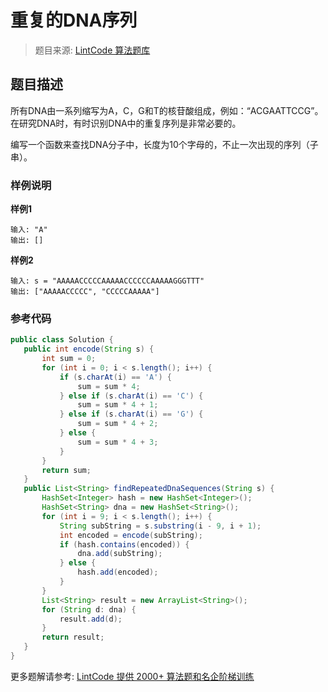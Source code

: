 # 重复的DNA序列 
 > 题目来源: [LintCode 算法题库](https://www.lintcode.com/problem/repeated-dna-sequences/?utm_source=sc-github-wzz)
 ## 题目描述
 所有DNA由一系列缩写为A，C，G和T的核苷酸组成，例如：“ACGAATTCCG”。 在研究DNA时，有时识别DNA中的重复序列是非常必要的。

编写一个函数来查找DNA分子中，长度为10个字母的，不止一次出现的序列（子串）。
 ### 样例说明
 **样例1**

```
输入: "A"
输出: []
```

**样例2**

```
输入: s = "AAAAACCCCCAAAAACCCCCCAAAAAGGGTTT"
输出: ["AAAAACCCCC", "CCCCCAAAAA"]
```
 ### 参考代码
 ```java
public class Solution {
    public int encode(String s) {
        int sum = 0;
        for (int i = 0; i < s.length(); i++) {
            if (s.charAt(i) == 'A') {
                sum = sum * 4;
            } else if (s.charAt(i) == 'C') {
                sum = sum * 4 + 1;
            } else if (s.charAt(i) == 'G') {
                sum = sum * 4 + 2;
            } else {
                sum = sum * 4 + 3;
            }
        }
        return sum;
    }
    public List<String> findRepeatedDnaSequences(String s) {
        HashSet<Integer> hash = new HashSet<Integer>();
        HashSet<String> dna = new HashSet<String>();
        for (int i = 9; i < s.length(); i++) {
            String subString = s.substring(i - 9, i + 1);
            int encoded = encode(subString);
            if (hash.contains(encoded)) {
                dna.add(subString);
            } else {
                hash.add(encoded);
            }
        }
        List<String> result = new ArrayList<String>();
        for (String d: dna) {
            result.add(d);
        }
        return result;
    }
}
```
 更多题解请参考: [LintCode 提供 2000+ 算法题和名企阶梯训练](https://www.lintcode.com/problem/?utm_source=sc-github-wzz)